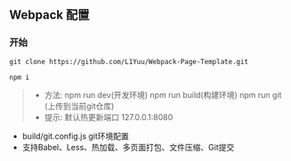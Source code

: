 <h2>Webpack 配置</h2>
<h3>开始</h3>

```
git clone https://github.com/L1Yuu/Webpack-Page-Template.git

npm i 
```

> +  方法: npm run dev(开发环境) npm run build(构建环境) npm run git (上传到当前git仓库) 
> +  提示: 默认热更新端口 127.0.0.1:8080

+ build/git.config.js git环境配置
+ 支持Babel、Less、热加载、多页面打包、文件压缩、Git提交

